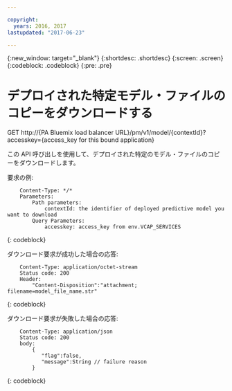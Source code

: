 ```yaml
---

copyright:
  years: 2016, 2017
lastupdated: "2017-06-23"

---
```


{:new_window: target="_blank"}
{:shortdesc: .shortdesc}
{:screen: .screen}
{:codeblock: .codeblock}
{:pre: .pre}

# デプロイされた特定モデル・ファイルのコピーをダウンロードする


GET http://{PA Bluemix load balancer
URL}/pm/v1/model/{contextId}?accesskey={access_key for this bound
application}

この API 呼び出しを使用して、デプロイされた特定のモデル・ファイルのコピーをダウンロードします。

要求の例:

```
    Content-Type: */*
    Parameters:
        Path parameters:
            contextId: the identifier of deployed predictive model you want to download
        Query Parameters:
            accesskey: access_key from env.VCAP_SERVICES
```
{: codeblock}

ダウンロード要求が成功した場合の応答:

```
    Content-Type: application/octet-stream
    Status code: 200
    Header:
        "Content-Disposition":"attachment; filename=model_file_name.str"
```
{: codeblock}

ダウンロード要求が失敗した場合の応答:

```
    Content-Type: application/json
    Status code: 200
    body:
        {
           "flag":false,
           "message":String // failure reason
        }
```
{: codeblock}
